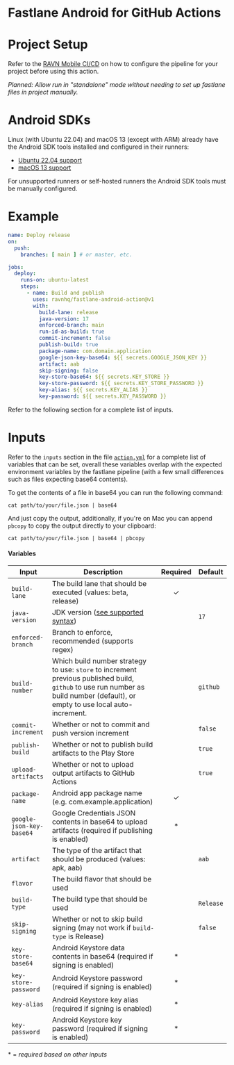 # Fastlane Android for GitHub Actions

# Project Setup

Refer to the [RAVN Mobile CI/CD](https://github.com/ravnhq/mobile-cicd) on how to configure the pipeline for your
project before using this action.

_Planned: Allow run in "standalone" mode without needing to set up fastlane files in project manually._

# Android SDKs

Linux (with Ubuntu 22.04) and macOS 13 (except with ARM) already have the Android SDK tools installed and configured in
their runners:

- [Ubuntu 22.04 support](https://github.com/actions/runner-images/blob/main/images/linux/Ubuntu2204-Readme.md#android)
- [macOS 13 support](https://github.com/actions/runner-images/blob/main/images/macos/macos-13-Readme.md#android)

For unsupported runners or self-hosted runners the Android SDK tools must be manually configured.

# Example

```yaml
name: Deploy release
on:
  push:
    branches: [ main ] # or master, etc.

jobs:
  deploy:
    runs-on: ubuntu-latest
    steps:
      - name: Build and publish
        uses: ravnhq/fastlane-android-action@v1
        with:
          build-lane: release
          java-version: 17
          enforced-branch: main
          run-id-as-build: true
          commit-increment: false
          publish-build: true
          package-name: com.domain.application
          google-json-key-base64: ${{ secrets.GOOGLE_JSON_KEY }}
          artifact: aab
          skip-signing: false
          key-store-base64: ${{ secrets.KEY_STORE }}
          key-store-password: ${{ secrets.KEY_STORE_PASSWORD }}
          key-alias: ${{ secrets.KEY_ALIAS }}
          key-password: ${{ secrets.KEY_PASSWORD }} 
```

Refer to the following section for a complete list of inputs.

# Inputs

Refer to the `inputs` section in the file [`action.yml`](action.yml) for a complete list of variables that can be set,
overall these variables overlap with the expected environment variables by the fastlane pipeline (with a few small
differences such as files expecting base64 contents).

To get the contents of a file in base64 you can run the following command:

```shell
cat path/to/your/file.json | base64 
```

And just copy the output, additionally, if you're on Mac you can append `pbcopy` to copy the output directly to your
clipboard:

```shell
cat path/to/your/file.json | base64 | pbcopy
```

#### Variables

| Input                    | Description                                                                                                                                                                     | Required | Default   |
|--------------------------|---------------------------------------------------------------------------------------------------------------------------------------------------------------------------------|:--------:|-----------|
| `build-lane`             | The build lane that should be executed (values: beta, release)                                                                                                                  |    ✓     |           |
| `java-version`           | JDK version ([see supported syntax](https://github.com/actions/setup-java#supported-version-syntax))                                                                            |          | `17`      |
| `enforced-branch`        | Branch to enforce, recommended (supports regex)                                                                                                                                 |          |           |
| `build-number`           | Which build number strategy to use: `store` to increment previous published build, `github` to use run number  as build number (default), or empty to use local auto-increment. |          | `github`  |
| `commit-increment`       | Whether or not to commit and push version increment                                                                                                                             |          | `false`   |
| `publish-build`          | Whether or not to publish build artifacts to the Play Store                                                                                                                     |          | `true`    |
| `upload-artifacts`       | Whether or not to upload output artifacts to GitHub Actions                                                                                                                     |          | `true`    |
| `package-name`           | Android app package name (e.g. com.example.application)                                                                                                                         |    ✓     |           |
| `google-json-key-base64` | Google Credentials JSON contents in base64 to upload artifacts (required if publishing is enabled)                                                                              |    *     |           |
| `artifact`               | The type of the artifact that should be produced (values: apk, aab)                                                                                                             |          | `aab`     |
| `flavor`                 | The build flavor that should be used                                                                                                                                            |          |           |
| `build-type`             | The build type that should be used                                                                                                                                              |          | `Release` |
| `skip-signing`           | Whether or not to skip build signing (may not work if `build-type` is Release)                                                                                                  |          | `false`   |
| `key-store-base64`       | Android Keystore data contents in base64 (required if signing is enabled)                                                                                                       |    *     |           |
| `key-store-password`     | Android Keystore password (required if signing is enabled)                                                                                                                      |    *     |           |
| `key-alias`              | Android Keystore key alias (required if signing is enabled)                                                                                                                     |    *     |           |
| `key-password`           | Android Keystore key password (required if signing is enabled)                                                                                                                  |    *     |           |

\* = _required based on other inputs_
